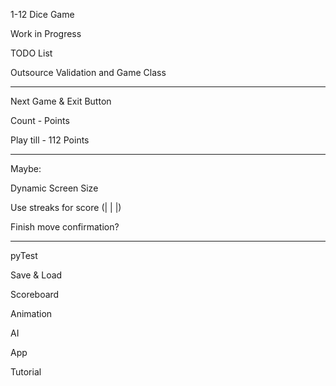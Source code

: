1-12 Dice Game

Work in Progress


TODO List

Outsource Validation and Game Class

___

Next Game & Exit Button

Count - Points

Play till - 112 Points

___

Maybe:

Dynamic Screen Size

Use streaks for score (| | |)

Finish move confirmation?

___

pyTest

Save & Load

Scoreboard

Animation

AI

App

Tutorial